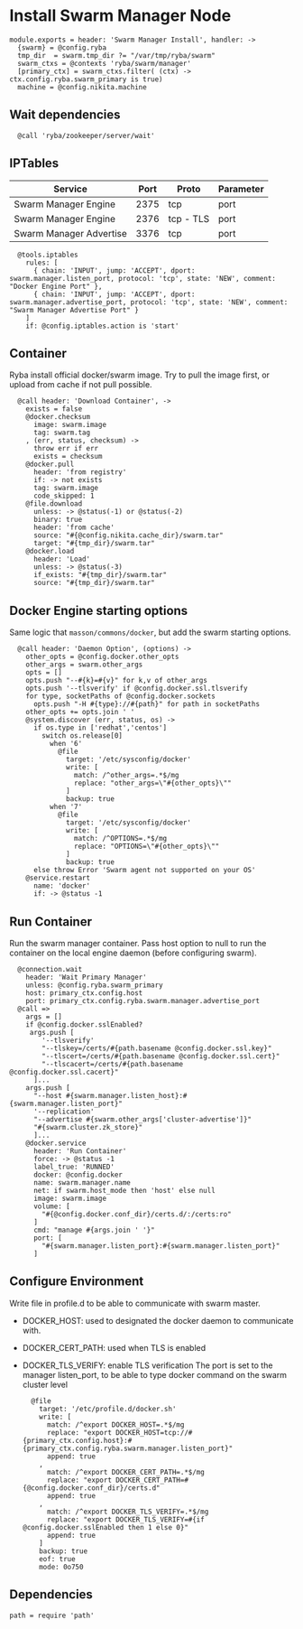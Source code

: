 
# Install Swarm Manager Node
    
    module.exports = header: 'Swarm Manager Install', handler: ->
      {swarm} = @config.ryba
      tmp_dir  = swarm.tmp_dir ?= "/var/tmp/ryba/swarm"
      swarm_ctxs = @contexts 'ryba/swarm/manager'
      [primary_ctx] = swarm_ctxs.filter( (ctx) -> ctx.config.ryba.swarm_primary is true)
      machine = @config.nikita.machine

## Wait dependencies

      @call 'ryba/zookeeper/server/wait'

## IPTables

| Service                 | Port  | Proto       | Parameter          |
|-------------------------|-------|-------------|--------------------|
| Swarm Manager Engine    | 2375  | tcp         | port               |
| Swarm Manager Engine    | 2376  | tcp - TLS   | port               |
| Swarm Manager Advertise | 3376  | tcp         | port               |
  
      @tools.iptables
        rules: [
          { chain: 'INPUT', jump: 'ACCEPT', dport: swarm.manager.listen_port, protocol: 'tcp', state: 'NEW', comment: "Docker Engine Port" },
          { chain: 'INPUT', jump: 'ACCEPT', dport: swarm.manager.advertise_port, protocol: 'tcp', state: 'NEW', comment: "Swarm Manager Advertise Port" }
        ]
        if: @config.iptables.action is 'start'

## Container
Ryba install official docker/swarm image.
Try to pull the image first, or upload from cache if not pull possible.

      @call header: 'Download Container', ->
        exists = false
        @docker.checksum
          image: swarm.image
          tag: swarm.tag
        , (err, status, checksum) ->
          throw err if err
          exists = checksum
        @docker.pull
          header: 'from registry'
          if: -> not exists
          tag: swarm.image
          code_skipped: 1
        @file.download
          unless: -> @status(-1) or @status(-2)
          binary: true
          header: 'from cache'
          source: "#{@config.nikita.cache_dir}/swarm.tar"
          target: "#{tmp_dir}/swarm.tar"
        @docker.load
          header: 'Load'
          unless: -> @status(-3)
          if_exists: "#{tmp_dir}/swarm.tar"
          source: "#{tmp_dir}/swarm.tar"

## Docker Engine starting options
Same logic that `masson/commons/docker`, but add the swarm starting options.

      @call header: 'Daemon Option', (options) ->
        other_opts = @config.docker.other_opts
        other_args = swarm.other_args
        opts = []
        opts.push "--#{k}=#{v}" for k,v of other_args
        opts.push '--tlsverify' if @config.docker.ssl.tlsverify
        for type, socketPaths of @config.docker.sockets
          opts.push "-H #{type}://#{path}" for path in socketPaths
        other_opts += opts.join ' '
        @system.discover (err, status, os) ->
          if os.type in ['redhat','centos']
            switch os.release[0]
              when '6' 
                @file
                  target: '/etc/sysconfig/docker'
                  write: [
                    match: /^other_args=.*$/mg
                    replace: "other_args=\"#{other_opts}\"" 
                  ]
                  backup: true
              when '7'
                @file
                  target: '/etc/sysconfig/docker'
                  write: [
                    match: /^OPTIONS=.*$/mg
                    replace: "OPTIONS=\"#{other_opts}\"" 
                  ]
                  backup: true
          else throw Error 'Swarm agent not supported on your OS'
        @service.restart
          name: 'docker'
          if: -> @status -1

## Run Container
Run the swarm manager container. Pass host option to null to run the container
on the local engine daemon (before configuring swarm).

      @connection.wait
        header: 'Wait Primary Manager'
        unless: @config.ryba.swarm_primary
        host: primary_ctx.config.host
        port: primary_ctx.config.ryba.swarm.manager.advertise_port
      @call =>
        args = []
        if @config.docker.sslEnabled?
         args.push [
            '--tlsverify'
            "--tlskey=/certs/#{path.basename @config.docker.ssl.key}"
            "--tlscert=/certs/#{path.basename @config.docker.ssl.cert}"
            "--tlscacert=/certs/#{path.basename @config.docker.ssl.cacert}"
          ]...
        args.push [
          "--host #{swarm.manager.listen_host}:#{swarm.manager.listen_port}"
          '--replication'
          "--advertise #{swarm.other_args['cluster-advertise']}"
          "#{swarm.cluster.zk_store}"
          ]...
        @docker.service
          header: 'Run Container'
          force: -> @status -1
          label_true: 'RUNNED'
          docker: @config.docker
          name: swarm.manager.name
          net: if swarm.host_mode then 'host' else null
          image: swarm.image
          volume: [
            "#{@config.docker.conf_dir}/certs.d/:/certs:ro"
          ]
          cmd: "manage #{args.join ' '}"
          port: [
            "#{swarm.manager.listen_port}:#{swarm.manager.listen_port}"
          ]

## Configure Environment
Write file in profile.d to be able to communicate with swarm master.
- DOCKER_HOST: used to designated the docker daemon to communicate with.
- DOCKER_CERT_PATH: used when TLS is enabled
- DOCKER_TLS_VERIFY: enable TLS verification
The port is set to the manager listen_port, to be able to type docker command
on the swarm cluster level

        @file
          target: '/etc/profile.d/docker.sh'
          write: [
            match: /^export DOCKER_HOST=.*$/mg
            replace: "export DOCKER_HOST=tcp://#{primary_ctx.config.host}:#{primary_ctx.config.ryba.swarm.manager.listen_port}" 
            append: true
          ,
            match: /^export DOCKER_CERT_PATH=.*$/mg
            replace: "export DOCKER_CERT_PATH=#{@config.docker.conf_dir}/certs.d" 
            append: true
          ,
            match: /^export DOCKER_TLS_VERIFY=.*$/mg
            replace: "export DOCKER_TLS_VERIFY=#{if @config.docker.sslEnabled then 1 else 0}" 
            append: true
          ]
          backup: true
          eof: true
          mode: 0o750

## Dependencies
    
    path = require 'path'
